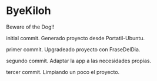 # ByeKiloh
Beware of the Dog!!

initial commit. Generado proyecto desde Portatil-Ubuntu.

primer commit. Upgradeado proyecto con FraseDelDia.

segundo commit.  Adaptar la app a las necesidades propias.

tercer commit. Limpiando un poco el proyecto.
